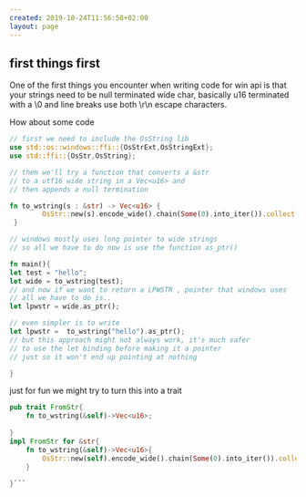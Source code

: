 ```yaml
---
created: 2019-10-24T11:56:58+02:00
layout: page
---
```


## first things first
One of the first things you encounter when writing code for win api is that your strings need to be null terminated wide char, basically u16 terminated with a \0 and line breaks use both \r\n escape characters.

How about some code
``` rust
// first we need to include the OsString lib
use std::os::windows::ffi::{OsStrExt,OsStringExt};
use std::ffi::{OsStr,OsString};

// then we'll try a function that converts a &str
// to a utf16 wide string in a Vec<u16> and
// then appends a null termination

fn to_wstring(s : &str) -> Vec<u16> {
        OsStr::new(s).encode_wide().chain(Some(0).into_iter()).collect::<Vec<u16>>()
 }

// windows mostly uses long pointer to wide strings
// so all we have to do now is use the function as_ptr()

fn main(){
let test = "hello";
let wide = to_wstring(test);
// and now if we want to return a LPWSTR , pointer that windows uses
// all we have to do is..
let lpwstr = wide.as_ptr();

// even simpler is to write
let lpwstr =  to_wstring("hello").as_ptr();
// but this approach might not always work, it's much safer
// to use the let binding before making it a pointer
// just so it won't end up pointing at nothing

}
```
just for fun we might try to turn this into a trait
```rust
pub trait FromStr{
    fn to_wstring(&self)->Vec<u16>;
    
}
impl FromStr for &str{
    fn to_wstring(&self)->Vec<u16>{
        OsStr::new(self).encode_wide().chain(Some(0).into_iter()).collect::<Vec<u16>>()
    }
    
}```
